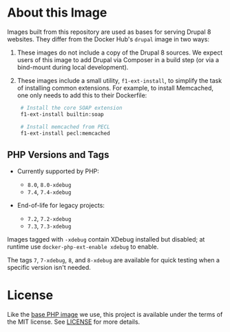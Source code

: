 # About this Image

Images built from this repository are used as bases for serving Drupal 8 websites. They differ from the Docker Hub's `drupal` image in two ways:

1. These images do not include a copy of the Drupal 8 sources. We expect users of this image to add Drupal via Composer in a build step (or via a bind-mount during local development).
2. These images include a small utility, `f1-ext-install`, to simplify the task of installing common extensions. For example, to install Memcached, one only needs to add this to their Dockerfile:

   ```sh
    # Install the core SOAP extension
    f1-ext-install builtin:soap

    # Install memcached from PECL
    f1-ext-install pecl:memcached
   ```

## PHP Versions and Tags

- Currently supported by PHP:

  - `8.0`, `8.0-xdebug`
  - `7.4`, `7.4-xdebug`

- End-of-life for legacy projects:
  - `7.2`, `7.2-xdebug`
  - `7.3`, `7.3-xdebug`

Images tagged with `-xdebug` contain XDebug installed but disabled; at runtime use `docker-php-ext-enable xdebug` to enable.

The tags `7`, `7-xdebug`, `8`, and `8-xdebug` are available for quick testing when a specific version isn't needed.

# License

Like the [base PHP image](https://github.com/docker-library/php) we use, this project is available under the terms of the MIT license. See [LICENSE](LICENSE) for more details.
